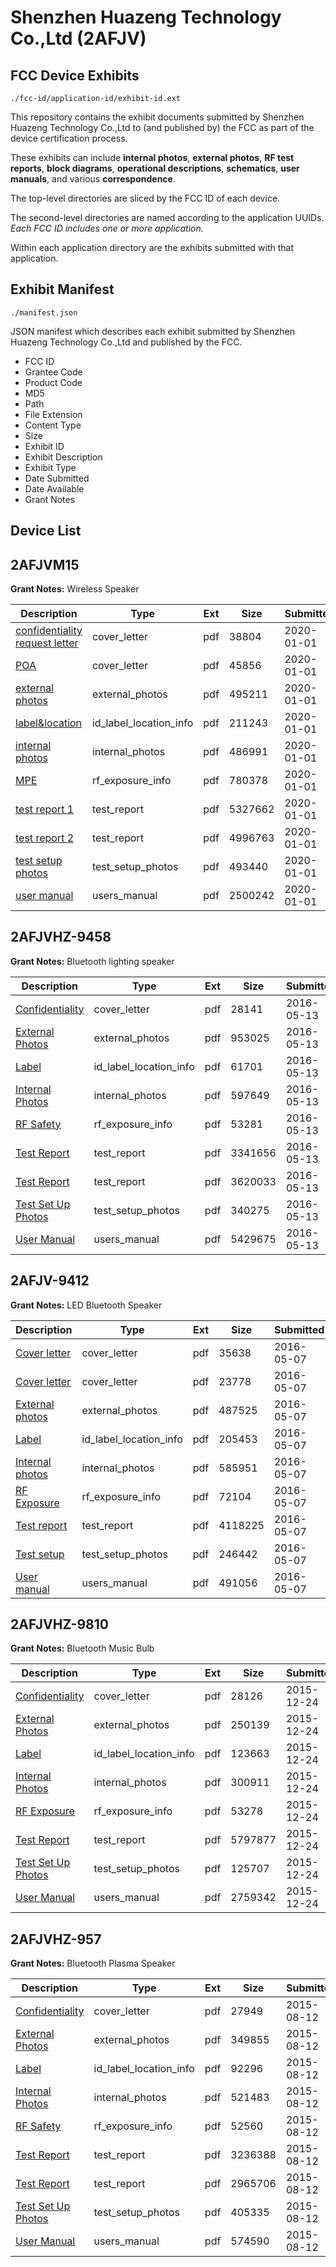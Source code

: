 # Shenzhen Huazeng Technology Co.,Ltd (2AFJV)
## FCC Device Exhibits

```
./fcc-id/application-id/exhibit-id.ext
```

This repository contains the exhibit documents submitted by Shenzhen Huazeng Technology Co.,Ltd to (and published by) the FCC as part of the device certification process.

These exhibits can include **internal photos**, **external photos**, **RF test reports**, **block diagrams**, **operational descriptions**, **schematics**, **user manuals**, and various **correspondence**.

The top-level directories are sliced by the FCC ID of each device.

The second-level directories are named according to the application UUIDs. *Each FCC ID includes one or more application.*

Within each application directory are the exhibits submitted with that application. 

## Exhibit Manifest

```
./manifest.json
```

JSON manifest which describes each exhibit submitted by Shenzhen Huazeng Technology Co.,Ltd and published by the FCC.

- FCC ID
- Grantee Code
- Product Code
- MD5
- Path
- File Extension
- Content Type
- Size
- Exhibit ID
- Exhibit Description
- Exhibit Type
- Date Submitted
- Date Available
- Grant Notes

## Device List
## 2AFJVM15
**Grant Notes:** Wireless Speaker

| Description | Type | Ext | Size | Submitted | Available |
| ----------- | ---- | --- | ---- | --------- | --------- |
| [confidentiality request letter](2AFJVM15/2191467a8e7405730a4a2e614dcff326/4572683.pdf) | cover_letter | pdf | 38804 | 2020-01-01 | 2020-01-01 |
| [POA](2AFJVM15/2191467a8e7405730a4a2e614dcff326/4572690.pdf) | cover_letter | pdf | 45856 | 2020-01-01 | 2020-01-01 |
| [external photos](2AFJVM15/2191467a8e7405730a4a2e614dcff326/4572684.pdf) | external_photos | pdf | 495211 | 2020-01-01 | 2020-01-01 |
| [label&location](2AFJVM15/2191467a8e7405730a4a2e614dcff326/4572686.pdf) | id_label_location_info | pdf | 211243 | 2020-01-01 | 2020-01-01 |
| [internal photos](2AFJVM15/2191467a8e7405730a4a2e614dcff326/4572685.pdf) | internal_photos | pdf | 486991 | 2020-01-01 | 2020-01-01 |
| [MPE](2AFJVM15/2191467a8e7405730a4a2e614dcff326/4572687.pdf) | rf_exposure_info | pdf | 780378 | 2020-01-01 | 2020-01-01 |
| [test report 1](2AFJVM15/2191467a8e7405730a4a2e614dcff326/4572688.pdf) | test_report | pdf | 5327662 | 2020-01-01 | 2020-01-01 |
| [test report 2](2AFJVM15/2191467a8e7405730a4a2e614dcff326/4572689.pdf) | test_report | pdf | 4996763 | 2020-01-01 | 2020-01-01 |
| [test setup photos](2AFJVM15/2191467a8e7405730a4a2e614dcff326/4572691.pdf) | test_setup_photos | pdf | 493440 | 2020-01-01 | 2020-01-01 |
| [user manual](2AFJVM15/2191467a8e7405730a4a2e614dcff326/4572692.pdf) | users_manual | pdf | 2500242 | 2020-01-01 | 2020-01-01 |
## 2AFJVHZ-9458
**Grant Notes:** Bluetooth lighting speaker

| Description | Type | Ext | Size | Submitted | Available |
| ----------- | ---- | --- | ---- | --------- | --------- |
| [Confidentiality](2AFJVHZ-9458/1245a47fdd551084d09d4f87964e2340/2990757.pdf) | cover_letter | pdf | 28141 | 2016-05-13 | 2016-05-14 |
| [External Photos](2AFJVHZ-9458/1245a47fdd551084d09d4f87964e2340/2990758.pdf) | external_photos | pdf | 953025 | 2016-05-13 | 2016-05-14 |
| [Label](2AFJVHZ-9458/1245a47fdd551084d09d4f87964e2340/2990760.pdf) | id_label_location_info | pdf | 61701 | 2016-05-13 | 2016-05-14 |
| [Internal Photos](2AFJVHZ-9458/1245a47fdd551084d09d4f87964e2340/2990759.pdf) | internal_photos | pdf | 597649 | 2016-05-13 | 2016-05-14 |
| [RF Safety](2AFJVHZ-9458/1245a47fdd551084d09d4f87964e2340/2990766.pdf) | rf_exposure_info | pdf | 53281 | 2016-05-13 | 2016-05-14 |
| [Test Report](2AFJVHZ-9458/1245a47fdd551084d09d4f87964e2340/2990764.pdf) | test_report | pdf | 3341656 | 2016-05-13 | 2016-05-14 |
| [Test Report](2AFJVHZ-9458/1245a47fdd551084d09d4f87964e2340/2990765.pdf) | test_report | pdf | 3620033 | 2016-05-13 | 2016-05-14 |
| [Test Set Up Photos](2AFJVHZ-9458/1245a47fdd551084d09d4f87964e2340/2990763.pdf) | test_setup_photos | pdf | 340275 | 2016-05-13 | 2016-05-14 |
| [User Manual](2AFJVHZ-9458/1245a47fdd551084d09d4f87964e2340/2990767.pdf) | users_manual | pdf | 5429675 | 2016-05-13 | 2016-05-14 |
## 2AFJV-9412
**Grant Notes:** LED Bluetooth Speaker

| Description | Type | Ext | Size | Submitted | Available |
| ----------- | ---- | --- | ---- | --------- | --------- |
| [Cover letter](2AFJV-9412/bb0090c4a0d86759da78d63b92609885/2982508.pdf) | cover_letter | pdf | 35638 | 2016-05-07 | 2016-05-07 |
| [Cover letter](2AFJV-9412/bb0090c4a0d86759da78d63b92609885/2982509.pdf) | cover_letter | pdf | 23778 | 2016-05-07 | 2016-05-07 |
| [External photos](2AFJV-9412/bb0090c4a0d86759da78d63b92609885/2982510.pdf) | external_photos | pdf | 487525 | 2016-05-07 | 2016-05-07 |
| [Label](2AFJV-9412/bb0090c4a0d86759da78d63b92609885/2982511.pdf) | id_label_location_info | pdf | 205453 | 2016-05-07 | 2016-05-07 |
| [Internal photos](2AFJV-9412/bb0090c4a0d86759da78d63b92609885/2982512.pdf) | internal_photos | pdf | 585951 | 2016-05-07 | 2016-05-07 |
| [RF Exposure](2AFJV-9412/bb0090c4a0d86759da78d63b92609885/2982514.pdf) | rf_exposure_info | pdf | 72104 | 2016-05-07 | 2016-05-07 |
| [Test report](2AFJV-9412/bb0090c4a0d86759da78d63b92609885/2982516.pdf) | test_report | pdf | 4118225 | 2016-05-07 | 2016-05-07 |
| [Test setup](2AFJV-9412/bb0090c4a0d86759da78d63b92609885/2982517.pdf) | test_setup_photos | pdf | 246442 | 2016-05-07 | 2016-05-07 |
| [User manual](2AFJV-9412/bb0090c4a0d86759da78d63b92609885/2982518.pdf) | users_manual | pdf | 491056 | 2016-05-07 | 2016-05-07 |
## 2AFJVHZ-9810
**Grant Notes:** Bluetooth Music Bulb

| Description | Type | Ext | Size | Submitted | Available |
| ----------- | ---- | --- | ---- | --------- | --------- |
| [Confidentiality](2AFJVHZ-9810/48f1d66dbb0f618108ee8806a2191d22/2856247.pdf) | cover_letter | pdf | 28126 | 2015-12-24 | 2015-12-28 |
| [External Photos](2AFJVHZ-9810/48f1d66dbb0f618108ee8806a2191d22/2856248.pdf) | external_photos | pdf | 250139 | 2015-12-24 | 2015-12-28 |
| [Label](2AFJVHZ-9810/48f1d66dbb0f618108ee8806a2191d22/2856250.pdf) | id_label_location_info | pdf | 123663 | 2015-12-24 | 2015-12-28 |
| [Internal Photos](2AFJVHZ-9810/48f1d66dbb0f618108ee8806a2191d22/2856249.pdf) | internal_photos | pdf | 300911 | 2015-12-24 | 2015-12-28 |
| [RF Exposure](2AFJVHZ-9810/48f1d66dbb0f618108ee8806a2191d22/2856255.pdf) | rf_exposure_info | pdf | 53278 | 2015-12-24 | 2015-12-28 |
| [Test Report](2AFJVHZ-9810/48f1d66dbb0f618108ee8806a2191d22/2856254.pdf) | test_report | pdf | 5797877 | 2015-12-24 | 2015-12-28 |
| [Test Set Up Photos](2AFJVHZ-9810/48f1d66dbb0f618108ee8806a2191d22/2856253.pdf) | test_setup_photos | pdf | 125707 | 2015-12-24 | 2015-12-28 |
| [User Manual](2AFJVHZ-9810/48f1d66dbb0f618108ee8806a2191d22/2856256.pdf) | users_manual | pdf | 2759342 | 2015-12-24 | 2015-12-28 |
## 2AFJVHZ-957
**Grant Notes:** Bluetooth Plasma Speaker

| Description | Type | Ext | Size | Submitted | Available |
| ----------- | ---- | --- | ---- | --------- | --------- |
| [Confidentiality](2AFJVHZ-957/69759900ddf87a3683f825795b19b330/2712447.pdf) | cover_letter | pdf | 27949 | 2015-08-12 | 2015-08-13 |
| [External Photos](2AFJVHZ-957/69759900ddf87a3683f825795b19b330/2712448.pdf) | external_photos | pdf | 349855 | 2015-08-12 | 2015-08-13 |
| [Label](2AFJVHZ-957/69759900ddf87a3683f825795b19b330/2712450.pdf) | id_label_location_info | pdf | 92296 | 2015-08-12 | 2015-08-13 |
| [Internal Photos](2AFJVHZ-957/69759900ddf87a3683f825795b19b330/2712449.pdf) | internal_photos | pdf | 521483 | 2015-08-12 | 2015-08-13 |
| [RF Safety](2AFJVHZ-957/69759900ddf87a3683f825795b19b330/2712456.pdf) | rf_exposure_info | pdf | 52560 | 2015-08-12 | 2015-08-13 |
| [Test Report](2AFJVHZ-957/69759900ddf87a3683f825795b19b330/2712454.pdf) | test_report | pdf | 3236388 | 2015-08-12 | 2015-08-13 |
| [Test Report](2AFJVHZ-957/69759900ddf87a3683f825795b19b330/2712455.pdf) | test_report | pdf | 2965706 | 2015-08-12 | 2015-08-13 |
| [Test Set Up Photos](2AFJVHZ-957/69759900ddf87a3683f825795b19b330/2712453.pdf) | test_setup_photos | pdf | 405335 | 2015-08-12 | 2015-08-13 |
| [User Manual](2AFJVHZ-957/69759900ddf87a3683f825795b19b330/2712457.pdf) | users_manual | pdf | 574590 | 2015-08-12 | 2015-08-13 |
